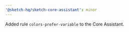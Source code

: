 ```yaml
---
'@sketch-hq/sketch-core-assistant': minor
---
```


Added rule `colors-prefer-variable` to the Core Assistant.
